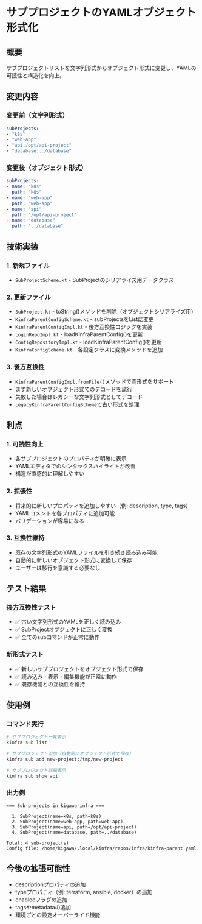 # サブプロジェクトのYAMLオブジェクト形式化

## 概要
サブプロジェクトリストを文字列形式からオブジェクト形式に変更し、YAMLの可読性と構造化を向上。

## 変更内容

### 変更前（文字列形式）
```yaml
subProjects:
- "k8s"
- "web-app"
- "api:/opt/api-project"
- "database:../database"
```

### 変更後（オブジェクト形式）
```yaml
subProjects:
- name: "k8s"
  path: "k8s"
- name: "web-app"
  path: "web-app"
- name: "api"
  path: "/opt/api-project"
- name: "database"
  path: "../database"
```

## 技術実装

### 1. 新規ファイル
- `SubProjectScheme.kt` - SubProjectのシリアライズ用データクラス

### 2. 更新ファイル
- `SubProject.kt` - toString()メソッドを削除（オブジェクトシリアライズ用）
- `KinfraParentConfigScheme.kt` - subProjectsをList<SubProjectScheme>に変更
- `KinfraParentConfigImpl.kt` - 後方互換性ロジックを実装
- `LoginRepoImpl.kt` - loadKinfraParentConfig()を更新
- `ConfigRepositoryImpl.kt` - loadKinfraParentConfig()を更新
- `KinfraConfigScheme.kt` - 各設定クラスに変換メソッドを追加

### 3. 後方互換性
- `KinfraParentConfigImpl.fromFile()`メソッドで両形式をサポート
- まず新しいオブジェクト形式でのデコードを試行
- 失敗した場合はレガシーな文字列形式としてデコード
- `LegacyKinfraParentConfigScheme`で古い形式を処理

## 利点

### 1. 可読性向上
- 各サブプロジェクトのプロパティが明確に表示
- YAMLエディタでのシンタックスハイライトが改善
- 構造が直感的に理解しやすい

### 2. 拡張性
- 将来的に新しいプロパティを追加しやすい（例: description, type, tags）
- YAMLコメントを各プロパティに追加可能
- バリデーションが容易になる

### 3. 互換性維持
- 既存の文字列形式のYAMLファイルを引き続き読み込み可能
- 自動的に新しいオブジェクト形式に変換して保存
- ユーザーは移行を意識する必要なし

## テスト結果

### 後方互換性テスト
- ✅ 古い文字列形式のYAMLを正しく読み込み
- ✅ SubProjectオブジェクトに正しく変換
- ✅ 全てのsubコマンドが正常に動作

### 新形式テスト
- ✅ 新しいサブプロジェクトをオブジェクト形式で保存
- ✅ 読み込み・表示・編集機能が正常に動作
- ✅ 既存機能との互換性を維持

## 使用例

### コマンド実行
```bash
# サブプロジェクト一覧表示
kinfra sub list

# サブプロジェクト追加（自動的にオブジェクト形式で保存）
kinfra sub add new-project:/tmp/new-project

# サブプロジェクト詳細表示
kinfra sub show api
```

### 出力例
```
=== Sub-projects in kigawa-infra ===

  1. SubProject(name=k8s, path=k8s)
  2. SubProject(name=web-app, path=web-app)
  3. SubProject(name=api, path=/opt/api-project)
  4. SubProject(name=database, path=../database)

Total: 4 sub-project(s)
Config file: /home/kigawa/.local/kinfra/repos/infra/kinfra-parent.yaml
```

## 今後の拡張可能性
- descriptionプロパティの追加
- typeプロパティ（例: terraform, ansible, docker）の追加
- enabledフラグの追加
- tagsやmetadataの追加
- 環境ごとの設定オーバーライド機能